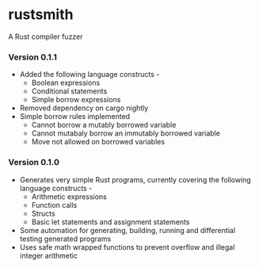 # rustsmith

A Rust compiler fuzzer

### Version 0.1.1

- Added the following language constructs -
  - Boolean expressions
  - Conditional statements
  - Simple borrow expressions
- Removed dependency on cargo nightly
- Simple borrow rules implemented
  - Cannot borrow a mutably borrowed variable
  - Cannot mutabaly borrow an immutably borrowed variable
  - Move not allowed on borrowed variables

### Version 0.1.0

- Generates very simple Rust programs, currently covering the following language constructs -
  - Arithmetic expressions
  - Function calls
  - Structs
  - Basic let statements and assignment statements
- Some automation for generating, building, running and differential testing generated programs
- Uses safe math wrapped functions to prevent overflow and illegal integer arithmetic
